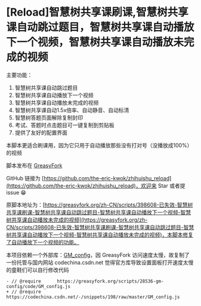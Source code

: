 # [Reload]智慧树共享课刷课,智慧树共享课自动跳过题目，智慧树共享课自动播放下一个视频，智慧树共享课自动播放未完成的视频
主要功能：

1. 智慧树共享课自动跳过题目
2. 智慧树共享课自动播放下一个视频
3. 智慧树共享课自动播放未完成的视频
4. 智慧树共享课自动1.5x倍率、自动静音、自动标清
5. 智慧树答题页面解除复制封印
6. 考试、答题时点击题目可一键复制到剪贴板
6. 提供了友好的配置界面

本脚本更适合刷课用，因为它只用于自动播放那些没有打对号（没播放成100%）的视频

脚本发布在 [GreasyFork](https://greasyfork.org/zh-CN/scripts/416911-reload-智慧树共享课刷课-智慧树共享课自动跳过题目-智慧树共享课自动播放下一个视频-智慧树共享课自动播放未完成的视频)

GitHub 链接为 [https://github.com/the-eric-kwok/zhihuishu_reload](https://github.com/the-eric-kwok/zhihuishu_reload)，欢迎来 Star 或者提 issue 😁

原脚本地址为：[https://greasyfork.org/zh-CN/scripts/398608-已失效-智慧树共享课刷课-智慧树共享课自动跳过题目-智慧树共享课自动播放下一个视频-智慧树共享课自动播放未完成的视频](https://greasyfork.org/zh-CN/scripts/398608-已失效-智慧树共享课刷课-智慧树共享课自动跳过题目-智慧树共享课自动播放下一个视频-智慧树共享课自动播放未完成的视频)，本脚本修复了自动播放下一个视频的功能。

本项目依赖一个外部库：[GM_config](https://codechina.csdn.net/-/snippets/198/raw/master/GM_config.js)，因 GreasyFork 访问速度太慢，故复制了一份托管与国内网站 codechina.csdn.net
觉得官方库导致设置面板打开速度太慢的童鞋们可以自行修改代码
```
- // @require      https://greasyfork.org/scripts/28536-gm-config/code/GM_config.js
+ // @require      https://codechina.csdn.net/-/snippets/198/raw/master/GM_config.js
```